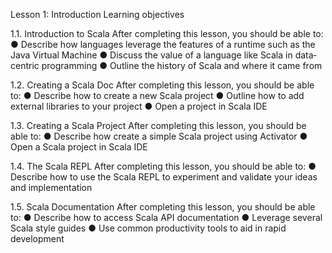 Lesson 1: Introduction
Learning objectives

1.1. Introduction to Scala
After completing this lesson, you should be able to:
● Describe how languages leverage the features of a 
runtime such as the Java Virtual Machine
● Discuss the value of a language like Scala in data­centric 
programming
● Outline the history of Scala and where it came from

1.2. Creating a Scala Doc
After completing this lesson, you should be able to:
● Describe how to create a new Scala project
● Outline how to add external libraries to your project
● Open a project in Scala IDE

1.3. Creating a Scala Project
After completing this lesson, you should be able to:
● Describe how create a simple Scala project using Activator
● Open a Scala project in Scala IDE

1.4. The Scala REPL
After completing this lesson, you should be able to:
● Describe how to use the Scala REPL to experiment and 
validate your ideas and implementation

1.5. Scala Documentation
After completing this lesson, you should be able to:
● Describe how to access Scala API documentation
● Leverage several Scala style guides
● Use common productivity tools to aid in rapid development

